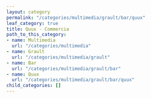 ```yaml
---
layout: category
permalink: "/categories/multimedia/grault/bar/quux"
leaf_category: true
title: Quux - Commercia
path_to_this_category:
- name: Multimedia
  url: "/categories/multimedia"
- name: Grault
  url: "/categories/multimedia/grault"
- name: Bar
  url: "/categories/multimedia/grault/bar"
- name: Quux
  url: "/categories/multimedia/grault/bar/quux"
child_categories: []
---
```

